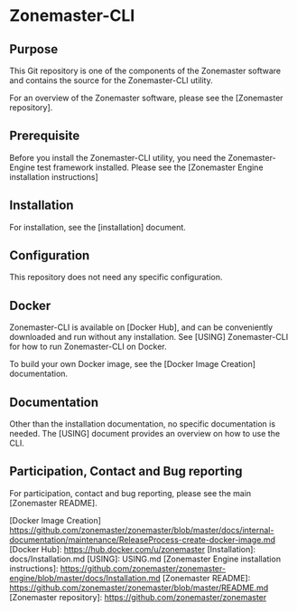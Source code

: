 # Zonemaster-CLI


## Purpose

This Git repository is one of the components of the Zonemaster software and
contains the source for the Zonemaster-CLI utility.

For an overview of the Zonemaster software, please see the
[Zonemaster repository].


## Prerequisite

Before you install the Zonemaster-CLI utility, you need the Zonemaster-Engine
test framework installed. Please see the
[Zonemaster Engine installation instructions]


## Installation

For installation, see the [installation] document.


## Configuration

This repository does not need any specific configuration.


## Docker

Zonemaster-CLI is available on [Docker Hub], and can be conveniently downloaded
and run without any installation. See [USING] Zonemaster-CLI for how to run
Zonemaster-CLI on Docker.

To build your own Docker image, see the [Docker Image Creation] documentation.


## Documentation

Other than the installation documentation, no specific documentation is needed.
The [USING] document provides an overview on how to use the CLI.


## Participation, Contact and Bug reporting

For participation, contact and bug reporting, please see the main
[Zonemaster README].


[Docker Image Creation]                           https://github.com/zonemaster/zonemaster/blob/master/docs/internal-documentation/maintenance/ReleaseProcess-create-docker-image.md
[Docker Hub]:                                     https://hub.docker.com/u/zonemaster
[Installation]:                                   docs/Installation.md
[USING]:                                          USING.md
[Zonemaster Engine installation instructions]:    https://github.com/zonemaster/zonemaster-engine/blob/master/docs/Installation.md
[Zonemaster README]:                              https://github.com/zonemaster/zonemaster/blob/master/README.md
[Zonemaster repository]:                          https://github.com/zonemaster/zonemaster

